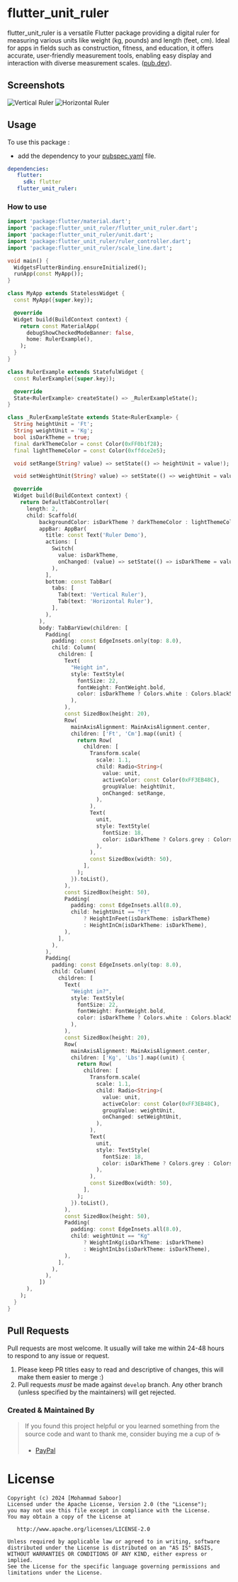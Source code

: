 # flutter_unit_ruler

flutter_unit_ruler is a versatile Flutter package providing a digital ruler for measuring various units like weight (kg, pounds) and length (feet, cm). Ideal for apps in fields such as construction, fitness, and education, it offers accurate, user-friendly measurement tools, enabling easy display and interaction with diverse measurement scales.
([pub.dev](https://pub.dev/packages/flutter_unit_ruler)).
## Screenshots

![Vertical Ruler](./v_ruler.gif)
![Horizontal Ruler](./h_ruler.gif)
 
[//]: # (<img src="https://github.com/smsaboor/flutter_unit_ruler/blob/master/h_ruler.jpg?raw=true"  height="500em" />)

## Usage
To use this package :

- add the dependency to your [pubspec.yaml](https://github.com/smsaboor/flutter_unit_ruler/blob/main/pubspec.yaml) file.

 ```yaml
 dependencies:
    flutter:
      sdk: flutter
    flutter_unit_ruler:
```

### How to use

```dart
import 'package:flutter/material.dart';
import 'package:flutter_unit_ruler/flutter_unit_ruler.dart';
import 'package:flutter_unit_ruler/unit.dart';
import 'package:flutter_unit_ruler/ruler_controller.dart';
import 'package:flutter_unit_ruler/scale_line.dart';

void main() {
  WidgetsFlutterBinding.ensureInitialized();
  runApp(const MyApp());
}

class MyApp extends StatelessWidget {
  const MyApp({super.key});

  @override
  Widget build(BuildContext context) {
    return const MaterialApp(
      debugShowCheckedModeBanner: false,
      home: RulerExample(),
    );
  }
}

class RulerExample extends StatefulWidget {
  const RulerExample({super.key});

  @override
  State<RulerExample> createState() => _RulerExampleState();
}

class _RulerExampleState extends State<RulerExample> {
  String heightUnit = 'Ft';
  String weightUnit = 'Kg';
  bool isDarkTheme = true;
  final darkThemeColor = const Color(0xFF0b1f28);
  final lightThemeColor = const Color(0xffdce2e5);

  void setRange(String? value) => setState(() => heightUnit = value!);

  void setWeightUnit(String? value) => setState(() => weightUnit = value!);

  @override
  Widget build(BuildContext context) {
    return DefaultTabController(
      length: 2,
      child: Scaffold(
          backgroundColor: isDarkTheme ? darkThemeColor : lightThemeColor,
          appBar: AppBar(
            title: const Text('Ruler Demo'),
            actions: [
              Switch(
                value: isDarkTheme,
                onChanged: (value) => setState(() => isDarkTheme = value),
              ),
            ],
            bottom: const TabBar(
              tabs: [
                Tab(text: 'Vertical Ruler'),
                Tab(text: 'Horizontal Ruler'),
              ],
            ),
          ),
          body: TabBarView(children: [
            Padding(
              padding: const EdgeInsets.only(top: 8.0),
              child: Column(
                children: [
                  Text(
                    "Height in",
                    style: TextStyle(
                      fontSize: 22,
                      fontWeight: FontWeight.bold,
                      color: isDarkTheme ? Colors.white : Colors.black54,
                    ),
                  ),
                  const SizedBox(height: 20),
                  Row(
                    mainAxisAlignment: MainAxisAlignment.center,
                    children: ['Ft', 'Cm'].map((unit) {
                      return Row(
                        children: [
                          Transform.scale(
                            scale: 1.1,
                            child: Radio<String>(
                              value: unit,
                              activeColor: const Color(0xFF3EB48C),
                              groupValue: heightUnit,
                              onChanged: setRange,
                            ),
                          ),
                          Text(
                            unit,
                            style: TextStyle(
                              fontSize: 18,
                              color: isDarkTheme ? Colors.grey : Colors.black54,
                            ),
                          ),
                          const SizedBox(width: 50),
                        ],
                      );
                    }).toList(),
                  ),
                  const SizedBox(height: 50),
                  Padding(
                    padding: const EdgeInsets.all(8.0),
                    child: heightUnit == "Ft"
                        ? HeightInFeet(isDarkTheme: isDarkTheme)
                        : HeightInCm(isDarkTheme: isDarkTheme),
                  ),
                ],
              ),
            ),
            Padding(
              padding: const EdgeInsets.only(top: 8.0),
              child: Column(
                children: [
                  Text(
                    "Weight in?",
                    style: TextStyle(
                      fontSize: 22,
                      fontWeight: FontWeight.bold,
                      color: isDarkTheme ? Colors.white : Colors.black54,
                    ),
                  ),
                  const SizedBox(height: 20),
                  Row(
                    mainAxisAlignment: MainAxisAlignment.center,
                    children: ['Kg', 'Lbs'].map((unit) {
                      return Row(
                        children: [
                          Transform.scale(
                            scale: 1.1,
                            child: Radio<String>(
                              value: unit,
                              activeColor: const Color(0xFF3EB48C),
                              groupValue: weightUnit,
                              onChanged: setWeightUnit,
                            ),
                          ),
                          Text(
                            unit,
                            style: TextStyle(
                              fontSize: 18,
                              color: isDarkTheme ? Colors.grey : Colors.black54,
                            ),
                          ),
                          const SizedBox(width: 50),
                        ],
                      );
                    }).toList(),
                  ),
                  const SizedBox(height: 50),
                  Padding(
                    padding: const EdgeInsets.all(8.0),
                    child: weightUnit == "Kg"
                        ? WeightInKg(isDarkTheme: isDarkTheme)
                        : WeightInLbs(isDarkTheme: isDarkTheme),
                  ),
                ],
              ),
            ),
          ])
      ),
    );
  }
}

```

## Pull Requests

Pull requests are most welcome. It usually will take me within 24-48 hours to respond to any issue or request.

1.  Please keep PR titles easy to read and descriptive of changes, this will make them easier to merge :)
2.  Pull requests _must_ be made against `develop` branch. Any other branch (unless specified by the maintainers) will get rejected.

### Created & Maintained By
> If you found this project helpful or you learned something from the source code and want to thank me, consider buying me a cup of :coffee:
>
> * [PayPal](https://paypal.me/mdsaboor)

# License

    Copyright (c) 2024 [Mohammad Saboor]
    Licensed under the Apache License, Version 2.0 (the "License");
    you may not use this file except in compliance with the License.
    You may obtain a copy of the License at

       http://www.apache.org/licenses/LICENSE-2.0

    Unless required by applicable law or agreed to in writing, software
    distributed under the License is distributed on an "AS IS" BASIS,
    WITHOUT WARRANTIES OR CONDITIONS OF ANY KIND, either express or implied.
    See the License for the specific language governing permissions and
    limitations under the License.